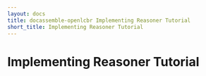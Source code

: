 ```yaml
---
layout: docs
title: docassemble-openlcbr Implementing Reasoner Tutorial
short_title: Implementing Reasoner Tutorial
---
```

# Implementing Reasoner Tutorial
